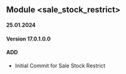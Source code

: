 ## Module <sale_stock_restrict>

#### 25.01.2024
#### Version 17.0.1.0.0
#### ADD
- Initial Commit for Sale Stock Restrict
